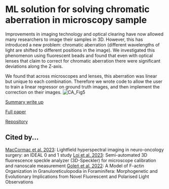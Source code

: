 # ML solution for solving chromatic aberration in microscopy sample
Improvements in imaging technology and optical clearing have now allowed many researchers to image their samples in 3D. However, this has introduced a new problem: chromatic aberration (different wavelengths of light are shifted to different positions in the image). We investigated this phenomenon using fluorescent beads and found that even with optical lenses that claim to correct for chromatic aberration there were significant deviations along the Z-axis.

We found that across microscopes and lenses, this aberration was linear but unique to each combination. Therefore we wrote code to allow the user to train a linear regressor on ground truth images, and then implement the correction on their images.
![CA_Fig5](https://github.com/mleiwe/DataSciencePortfolio/assets/29621219/c22f85cd-5c6b-489d-858c-e4ddcac89b55)

[Summary write up](https://github.com/mleiwe/DataSciencePortfolio/blob/main/ChromaticAberration/DataScienceFriendlyWriteUp.pages "Portfolio write up")

[Full paper](https://www.frontiersin.org/articles/10.3389/fnana.2021.760063/full "Leiwe et al 2021")

[Repository](https://github.com/mleiwe/ChromaticAberrationCorrection "Functioning Repository")

## Cited by...
[MacCormac et al. 2023](https://www.frontiersin.org/articles/10.3389/fnins.2023.1239764/full): Lightfield hyperspectral imaging in neuro-oncology surgery: an IDEAL 0 and 1 study
[Loi et al. 2023](https://rupress.org/jcb/article/222/4/e202202078/213839/Semi-automated-3D-fluorescence-speckle-analyzer-3D): Semi-automated 3D fluorescence speckle analyzer (3D-Speckler) for microscope calibration and nanoscale measurement
[Goleń et al. 2022](https://www.sciencedirect.com/science/article/abs/pii/S1434461022000311): A Model of F-actin Organization in Granuloreticulopodia in Foraminifera: Morphogenetic and Evolutionary Implications from Novel Fluorescent and Polarised Light Observations
